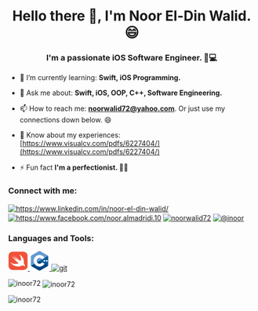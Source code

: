 <h1 align="center">Hello there 👋, I'm Noor El-Din Walid. 😄</h1>
<h3 align="center">I'm a passionate iOS Software Engineer. 🍎💻</h3>

- 🌱 I’m currently learning: **Swift, iOS Programming.**

- 💬 Ask me about: **Swift, iOS, OOP, C++, Software Engineering.**

- 📫 How to reach me: **noorwalid72@yahoo.com**. Or just use my connections down below. 😄

- 📄 Know about my experiences: [https://www.visualcv.com/pdfs/6227404/](https://www.visualcv.com/pdfs/6227404/)

- ⚡ Fun fact **I'm a perfectionist. 💪😎**

<h3 align="left">Connect with me:</h3>
<p align="left">
<a href="https://linkedin.com/in/https://www.linkedin.com/in/noor-el-din-walid/" target="blank"><img align="center" src="https://cdn.jsdelivr.net/npm/simple-icons@3.0.1/icons/linkedin.svg" alt="https://www.linkedin.com/in/noor-el-din-walid/" height="30" width="40" /></a>
<a href="https://fb.com/https://www.facebook.com/noor.almadridi.10" target="blank"><img align="center" src="https://cdn.jsdelivr.net/npm/simple-icons@3.0.1/icons/facebook.svg" alt="https://www.facebook.com/noor.almadridi.10" height="30" width="40" /></a>
<a href="https://www.hackerrank.com/noorwalid72" target="blank"><img align="center" src="https://cdn.jsdelivr.net/npm/simple-icons@3.0.1/icons/hackerrank.svg" alt="noorwalid72" height="30" width="40" /></a>
<a href="https://www.leetcode.com/@inoor" target="blank"><img align="center" src="https://cdn.jsdelivr.net/npm/simple-icons@3.0.1/icons/leetcode.svg" alt="@inoor" height="30" width="40" /></a>
</p>


<h3 align="left">Languages and Tools:</h3>
<p align="left"> <a href="https://developer.apple.com/swift/" target="_blank"> <img src="https://raw.githubusercontent.com/devicons/devicon/master/icons/swift/swift-original.svg" alt="swift" width="40" height="40"/> </a> <a href="https://www.w3schools.com/cpp/" target="_blank"> <img src="https://raw.githubusercontent.com/devicons/devicon/master/icons/cplusplus/cplusplus-original.svg" alt="cplusplus" width="40" height="40"/> </a> <a href="https://git-scm.com/" target="_blank"> <img src="https://www.vectorlogo.zone/logos/git-scm/git-scm-icon.svg" alt="git" width="40" height="40"/> </a>  </p>

<p><img align="left" src="https://github-readme-stats.vercel.app/api/top-langs?username=inoor72&show_icons=true&locale=en&layout=compact" alt="inoor72" /></p>

<p>&nbsp;<img align="center" src="https://github-readme-stats.vercel.app/api?username=inoor72&show_icons=true&locale=en" alt="inoor72" /></p>

<p align="left"> <img src="https://komarev.com/ghpvc/?username=inoor72&label=Profile%20views&color=0e75b6&style=flat" alt="inoor72" /> </p>
